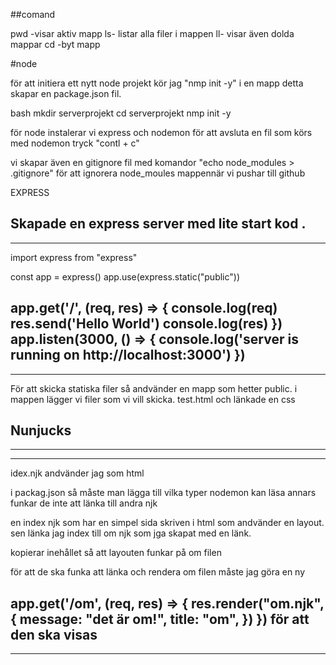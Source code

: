 ##comand

pwd -visar aktiv mapp
ls- listar alla filer i mappen
ll- visar även dolda mappar
cd -byt mapp


#node

för att initiera ett nytt node projekt kör jag "nmp init -y" i en mapp
detta skapar en package.json fil.

bash
mkdir serverprojekt
cd serverprojekt
nmp init -y

för node instalerar vi express och nodemon
för att avsluta en fil som körs med nodemon tryck "contl + c"


vi skapar även en gitignore fil med komandor "echo node_modules > .gitignore"
för att ignorera node_moules mappennär vi pushar till github


EXPRESS


Skapade en express server med lite start kod .
-----------
-----------
import express from "express"

const app = express()
app.use(express.static("public"))

app.get('/', (req, res) => {
    console.log(req)
    res.send('Hello World')
    console.log(res)
})
app.listen(3000, () => {
    console.log('server is running on http://localhost:3000')
})
------------
------------
För att skicka statiska filer så andvänder en mapp som hetter public. i mappen lägger vi filer som vi vill skicka.
test.html och länkade en css


## Nunjucks
------------
------------
idex.njk andvänder jag som html

i packag.json så måste man lägga till vilka typer nodemon kan läsa annars funkar de inte att länka till andra njk

en index njk som har en simpel sida skriven i html som andvänder en layout. sen länka jag index till om njk som jga skapat med en länk.

kopierar inehållet så att layouten funkar på om filen

för att de ska funka att länka och rendera om filen måste jag göra en ny 

app.get('/om', (req, res) => {
    res.render("om.njk", {
        message: "det är om!", 
        title: "om",
    })
})
för att den ska visas
---------
---------
##